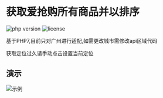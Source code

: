 # 获取爱抢购所有商品并以排序

![php version](https://img.shields.io/badge/php7-blue)
![license](https://img.shields.io/badge/license-MIT-brightgreen)

基于PHP7,目前只对广州进行适配,如需更改城市需修改api区域代码

获取定位过久请手动点击设置当前定位

## 演示
![示例](https://tu.yaohuo.me/imgs/2021/01/83665f856c4bc19f.png)
